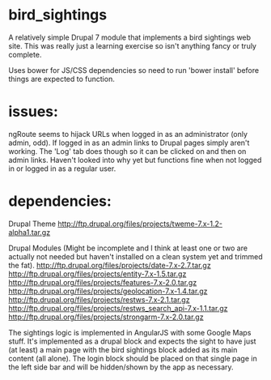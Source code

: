 bird_sightings
==============

A relatively simple Drupal 7 module that implements a bird sightings web site.
This was really just a learning exercise so isn't anything fancy or truly
complete.

Uses bower for JS/CSS dependencies so need to run 'bower install' before
things are expected to function.

issues:
===============
ngRoute seems to hijack URLs when logged in as an administrator (only admin, odd).
If logged in as an admin links to Drupal pages simply aren't working.
The 'Log' tab does though so it can be clicked on and then on admin links.
Haven't looked into why yet but functions fine when not logged in or
logged in as a regular user.

dependencies:
================
Drupal Theme
http://ftp.drupal.org/files/projects/tweme-7.x-1.2-alpha1.tar.gz

Drupal Modules
(Might be incomplete and I think at least one or two are actually
not needed but haven't installed on a clean system yet and trimmed the fat).
http://ftp.drupal.org/files/projects/date-7.x-2.7.tar.gz
http://ftp.drupal.org/files/projects/entity-7.x-1.5.tar.gz
http://ftp.drupal.org/files/projects/features-7.x-2.0.tar.gz
http://ftp.drupal.org/files/projects/geolocation-7.x-1.4.tar.gz
http://ftp.drupal.org/files/projects/restws-7.x-2.1.tar.gz
http://ftp.drupal.org/files/projects/restws_search_api-7.x-1.1.tar.gz
http://ftp.drupal.org/files/projects/strongarm-7.x-2.0.tar.gz

The sightings logic is implemented in AngularJS with some Google Maps stuff.
It's implemented as a drupal block and expects the sight to have just (at least)
a main page with the bird sightings block added as its main content (all alone).
The login block should be placed on that single page in the left side bar and will
be hidden/shown by the app as necessary.

